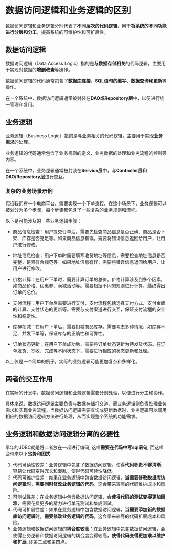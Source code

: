 # 数据访问逻辑和业务逻辑的区别

数据访问逻辑和业务逻辑分别代表了**不同层次的代码逻辑**，用于**将系统的不同功能进行分层和分工**，提高系统的可维护性和可扩展性。

## 数据访问逻辑

数据访问逻辑（Data Access Logic）指的是**与数据存储相关**的代码逻辑，主要用于实现对数据的**增删改查**等操作。

数据访问逻辑的代码通常包含了**数据库连接、SQL语句的编写、数据查询和更新**等操作。

在一个系统中，数据访问逻辑通常被封装在**DAO或Repository层**中，以便进行统一管理和复用。

## 业务逻辑

业务逻辑（Business Logic）指的是与业务相关的代码逻辑，主要用于实现**业务需求**的处理。

业务逻辑的代码通常包含了业务规则的定义、业务数据的处理和业务流程的控制等内容。

在一个系统中，业务逻辑通常被封装在**Service层**中，与**Controller层和DAO/Repository层**进行交互。

### 复杂的业务场景示例

假设我们有一个电商平台，需要实现一个下单流程。在这个场景下，业务逻辑可以被划分为多个步骤，每个步骤都包含了一些复杂的业务规则和流程。

以下是可能涉及的一些业务逻辑步骤：

- 商品信息检查：用户提交订单后，需要先检查商品信息是否正确、商品是否下架、库存是否充足等。如果商品信息有误，需要将错误信息返回给用户，让用户进行修改。

- 地址信息检查：用户下单时需要填写收货地址等信息，需要检查地址信息是否完整、是否符合规范等。如果地址信息有误，需要将错误信息返回给用户，让用户进行修改。

- 价格计算：在用户下单时，需要计算订单的总价。价格计算涉及到多个因素，如商品价格、优惠券、满减活动等。需要根据不同的规则进行计算，最终得出订单的总价。

- 支付流程：用户下单后需要进行支付，支付流程包括选择支付方式、支付金额的计算、支付状态的更新等。需要与支付渠道进行交互，保证支付流程的安全性和稳定性。

- 库存扣减：在用户下单后，需要扣减商品库存。需要考虑多种情况，如库存不足、并发下单等，保证库存的正确性和可靠性。

- 订单状态更新：在用户下单成功后，需要将订单状态更新为待发货状态。在订单发货、签收、完成等不同状态下，需要进行相应的状态更新和处理。


以上仅是一个简单的例子，实际的业务逻辑可能更加复杂和多样化。

## 两者的交互作用

在实际的开发中，数据访问逻辑和业务逻辑需要分别处理，以便进行分工和协作。

具体来说，数据访问逻辑主要负责与数据存储打交道，而业务逻辑则负责处理业务需求和实现业务流程。当数据访问逻辑需要查询或更新数据时，业务逻辑可以调用相应的数据访问逻辑方法进行处理，从而实现整个系统的功能需求。

## 业务逻辑和数据访问逻辑分离的必要性

早年的JDBC就是将二者放在一起进行编码, 这样**需要在代码中写sql语句**, 而这样会带来以下**劣势和困扰**:

1. 代码可读性较差：业务逻辑中包含了数据访问逻辑，使得**代码职责不够清晰**，容易让代码变得冗长和混乱，使得代码可读性降低。
2. 代码可维护性差：如果在业务逻辑中包含数据访问逻辑，**当需要修改数据库访问逻辑时，需要同时修改业务逻辑的代码**，这会带来较高的代码维护成本和风险。
3. 可测试性差：在业务逻辑中包含数据访问逻辑，会**使得代码的测试变得更加困难**，需要花费更多的精力进行单元测试和集成测试。
4. 代码可扩展性差：如果在业务逻辑中包含数据访问逻辑，**当需要添加新的数据库访问逻辑时，需要修改业务逻辑的代码**，这会带来较高的代码扩展成本和风险。
5. 业务逻辑和数据访问逻辑的**耦合度较高**：在业务逻辑中包含数据访问逻辑，会使得业务逻辑和数据访问逻辑的耦合度变得较高，**使得代码变得更加难以维护和扩展**, 即第二点和第四点。